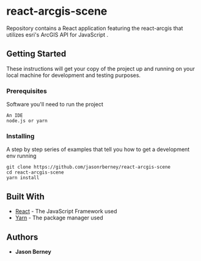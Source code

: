 # react-arcgis-scene

Repository contains a React application featuring the react-arcgis that utilizes esri's ArcGIS API for JavaScript .

## Getting Started

These instructions will get your copy of the project up and running on your local machine for development and testing purposes.

### Prerequisites

Software you'll need to run the project

```
An IDE
node.js or yarn
```

### Installing

A step by step series of examples that tell you how to get a development env running

```
git clone https://github.com/jasonrberney/react-arcgis-scene
cd react-arcgis-scene
yarn install
```

## Built With

* [React](https://reactjs.org/) - The JavaScript Framework used
* [Yarn](https://yarnpkg.com/en/) - The package manager used

## Authors

* **Jason Berney**
